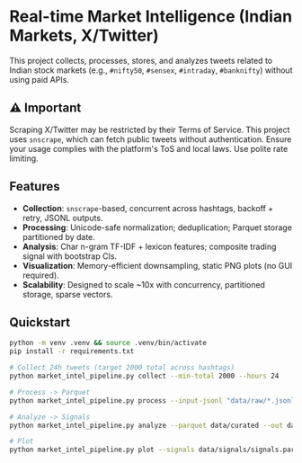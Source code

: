 # Real-time Market Intelligence (Indian Markets, X/Twitter)

This project collects, processes, stores, and analyzes tweets related to Indian stock markets (e.g., `#nifty50`, `#sensex`, `#intraday`, `#banknifty`) without using paid APIs.

## ⚠️ Important
Scraping X/Twitter may be restricted by their Terms of Service. This project uses `snscrape`, which can fetch public tweets without authentication. Ensure your usage complies with the platform's ToS and local laws. Use polite rate limiting.

## Features
- **Collection**: `snscrape`-based, concurrent across hashtags, backoff + retry, JSONL outputs.
- **Processing**: Unicode-safe normalization; deduplication; Parquet storage partitioned by date.
- **Analysis**: Char n-gram TF-IDF + lexicon features; composite trading signal with bootstrap CIs.
- **Visualization**: Memory-efficient downsampling, static PNG plots (no GUI required).
- **Scalability**: Designed to scale ~10x with concurrency, partitioned storage, sparse vectors.

## Quickstart
```bash
python -m venv .venv && source .venv/bin/activate
pip install -r requirements.txt

# Collect 24h tweets (target 2000 total across hashtags)
python market_intel_pipeline.py collect --min-total 2000 --hours 24

# Process -> Parquet
python market_intel_pipeline.py process --input-jsonl "data/raw/*.jsonl" --out data/curated

# Analyze -> Signals
python market_intel_pipeline.py analyze --parquet data/curated --out data/signals

# Plot
python market_intel_pipeline.py plot --signals data/signals/signals.parquet --out plots
